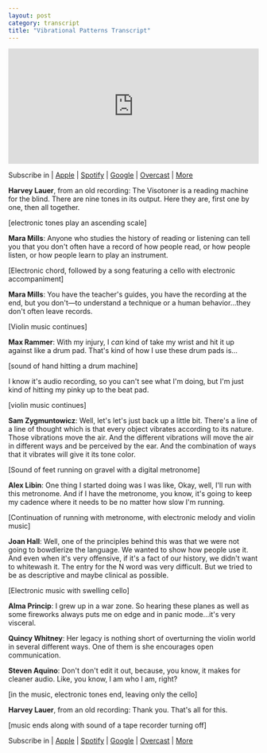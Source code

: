 ```yaml
---
layout: post
category: transcript
title: "Vibrational Patterns Transcript"
---
```

<iframe src="https://open.spotify.com/embed-podcast/episode/60xYShHrvfuzX8uTQFSwOt" width="100%" height="232" frameborder="0" allowtransparency="true" allow="encrypted-media"></iframe>

Subscribe in | [Apple](https://pod.link/fieldnoise.apple) | [Spotify](https://pod.link/fieldnoise.spotify) | [Google](https://pod.link/fieldnoise.google) | [Overcast](https://pod.link/fieldnoise.overcast) | [More](https://pod.link/fieldnoise)

**Harvey Lauer**, from an old recording: The Visotoner is a reading machine for the blind. There are nine tones in its output. Here they are, first one by one, then all together.

[electronic tones play an ascending scale]

**Mara Mills**: Anyone who studies the history of reading or listening can tell you that you don't often have a record of how people read, or how people listen, or how people learn to play an instrument.

[Electronic chord, followed by a song featuring a cello with electronic accompaniment]

**Mara Mills**: You have the teacher's guides, you have the recording at the end, but you don't—to understand a technique or a human behavior...they don't often leave records.

[Violin music continues]

**Max Rammer**: With my injury, I *can* kind of take my wrist and hit it up against like a drum pad. That's kind of how I use these drum pads is…

[sound of hand hitting a drum machine]

I know it's audio recording, so you can't see what I'm doing, but I'm just kind of hitting my pinky up to the beat pad.

[violin music continues]

**Sam Zygmuntowicz**: Well, let's let's just back up a little bit. There's a line of a line of thought which is that every object vibrates according to its nature. Those vibrations move the air. And the different vibrations will move the air in different ways and be perceived by the ear. And the combination of ways that it vibrates will give it its tone color.

[Sound of feet running on gravel with a digital metronome]

**Alex Libin**: One thing I started doing was I was like, Okay, well, I'll run with this metronome. And if I have the metronome, you know, it's going to keep my cadence where it needs to be no matter how slow I'm running.

[Continuation of running with metronome, with electronic melody and violin music]

**Joan Hall**:  Well, one of the principles behind this was that we were not going to bowdlerize the language. We wanted to show how people use it. And even when it's very offensive, if it's a fact of our history, we didn't want to whitewash it. The entry for the N word was very difficult. But we tried to be as descriptive and maybe clinical as possible.

[Electronic music with swelling cello]

**Alma Princip**: I grew up in a war zone. So hearing these planes as well as some fireworks always puts me on edge and in panic mode…it's very visceral.

**Quincy Whitney**: Her legacy is nothing short of overturning the violin world in several different ways. One of them is she encourages open communication. 

**Steven Aquino**: Don't don't edit it out, because, you know, it makes for cleaner audio. Like, you know, I am who I am, right?

[in the music, electronic tones end, leaving only the cello]

**Harvey Lauer**, from an old recording: Thank you. That's all for this.

[music ends along with sound of a tape recorder turning off]

Subscribe in | [Apple](https://pod.link/fieldnoise.apple) | [Spotify](https://pod.link/fieldnoise.spotify) | [Google](https://pod.link/fieldnoise.google) | [Overcast](https://pod.link/fieldnoise.overcast) | [More](https://pod.link/fieldnoise)





